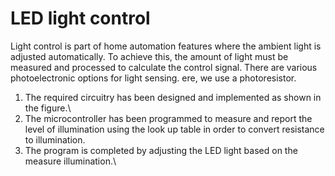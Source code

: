 # LED light control
Light control is part of home automation features where the ambient light is adjusted automatically. To achieve this, the amount of light must be measured and processed to calculate the control signal. There are various photoelectronic options for light sensing. ere, we use a photoresistor.
1. The required circuitry has been designed and implemented as shown in the figure.\
2. The microcontroller has been programmed to measure and report the level of illumination using the look up table in order to convert resistance to illumination.
3. The program is completed by adjusting the LED light based on the measure illumination.\
